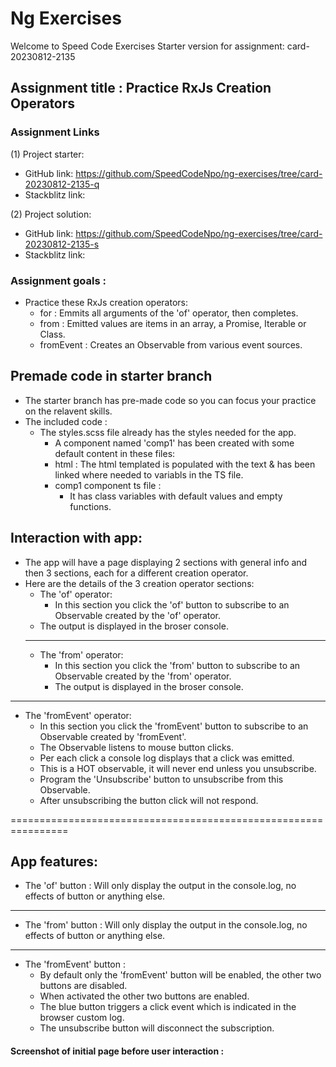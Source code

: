 # Ng Exercises

Welcome to Speed Code Exercises
Starter version for assignment: card-20230812-2135

## Assignment title : Practice RxJs Creation Operators

### Assignment Links
(1) Project starter:
  - GitHub link: https://github.com/SpeedCodeNpo/ng-exercises/tree/card-20230812-2135-q
  - Stackblitz link: 

(2) Project solution:
  - GitHub link: https://github.com/SpeedCodeNpo/ng-exercises/tree/card-20230812-2135-s
  - Stackblitz link: 

### Assignment goals :
- Practice these RxJs creation operators:
    - for : Emmits all arguments of the 'of' operator, then completes.
    - from : Emitted values are items in an array, a Promise, Iterable or Class.
    - fromEvent : Creates an Observable from various event sources.

## Premade code in starter branch
- The starter branch has pre-made code so you can focus your practice on the relavent skills.
- The included code :
  - The styles.scss file already has the styles needed for the app.
    - A component named 'comp1' has been created with some default content in these files:
    - html : The html templated is populated with the text & has been linked where needed to variabls in the TS file.
    - comp1 component ts file :
      - It has class variables with default values and empty functions.

## Interaction with app:
- The app will have a page displaying 2 sections with general info and then 3 sections, each for a different creation operator.
- Here are the details of the 3 creation operator sections:
  - The 'of' operator: 
    - In this section you click the 'of' button to subscribe to an Observable created by the 'of' operator.
  - The output is displayed in the broser console.
  ------------------------------------------
  - The 'from' operator: 
    - In this section you click the 'from' button to subscribe to an Observable created by the 'from' operator.
    - The output is displayed in the broser console.
------------------------------------------
  - The 'fromEvent' operator: 
    - In this section you click the 'fromEvent' button to subscribe to an Observable created by 'fromEvent'.
    - The Observable listens to mouse button clicks.
    - Per each click a console log displays that a click was emitted.
    - This is a HOT observable, it will never end unless you unsubscribe.
    - Program the 'Unsubscribe' button to unsubscribe from this Observable.
    - After unsubscribing the button click will not respond.

================================================================

## App features:
- The 'of' button : Will only display the output in the console.log, no effects of button or anything else.
---
- The 'from' button : Will only display the output in the console.log, no effects of button or anything else.
---
- The 'fromEvent' button : 
  - By default only the 'fromEvent' button will be enabled, the other two buttons are disabled.
  - When activated the other two buttons are enabled.
  - The blue button triggers a click event which is indicated in the browser custom log.
  - The unsubscribe button will disconnect the subscription.
 
  
#### Screenshot of initial page before user interaction :

